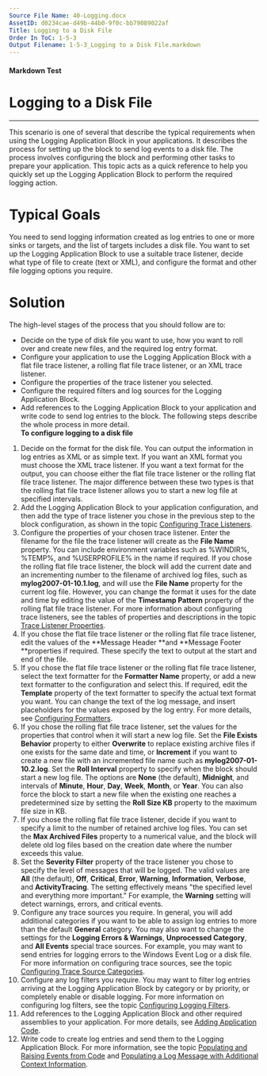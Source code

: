 ```yaml
---
Source File Name: 40-Logging.docx
AssetID: d0234cae-d49b-44b0-9f0c-bb79089022af
Title: Logging to a Disk File
Order In ToC: 1-5-3
Output Filename: 1-5-3_Logging to a Disk File.markdown
---
```


#### Markdown Test ####
# Logging to a Disk File #
----------

This scenario is one of several that describe the typical requirements when using the Logging Application Block in your applications. It describes the process for setting up the block to send log events to a disk file. The process involves configuring the block and performing other tasks to prepare your application. This topic acts as a quick reference to help you quickly set up the Logging Application Block to perform the required logging action.  

# Typical Goals #
You need to send logging information created as log entries to one or more sinks or targets, and the list of targets includes a disk file. You want to set up the Logging Application Block to use a suitable trace listener, decide what type of file to create (text or XML), and configure the format and other file logging options you require.   

# Solution #
The high-level stages of the process that you should follow are to:  
+ Decide on the type of disk file you want to use, how you want to roll over and create new files, and the required log entry format.
+ Configure your application to use the Logging Application Block with a flat file trace listener, a rolling flat file trace listener, or an XML trace listener.
+ Configure the properties of the trace listener you selected.
+ Configure the required filters and log sources for the Logging Application Block.
+ Add references to the Logging Application Block to your application and write code to send log entries to the block. 
The following steps describe the whole process in more detail.  
**To configure logging to a disk file**

1. Decide on the format for the disk file. You can output the information in log entries as XML or as simple text. If you want an XML format you must choose the XML trace listener. If you want a text format for the output, you can choose either the flat file trace listener or the rolling flat file trace listener. The major difference between these two types is that the rolling flat file trace listener allows you to start a new log file at specified intervals.  
2. Add the Logging Application Block to your application configuration, and then add the type of trace listener you chose in the previous step to the block configuration, as shown in the topic [Configuring Trace Listeners](test-markdown_a0ea0d8b-7675-48b8-9b5f-9d6d8e2382f0.html). 
3. Configure the properties of your chosen trace listener. Enter the filename for the file the trace listener will create as the **File Name** property. You can include environment variables such as %WINDIR%, %TEMP%, and %USERPROFILE% in the name if required. If you chose the rolling flat file trace listener, the block will add the current date and an incrementing number to the filename of archived log files, such as **mylog2007-01-10.1.log**, and will use the **File Name** property for the current log file. However, you can change the format it uses for the date and time by editing the value of the **Timestamp Pattern** property of the rolling flat file trace listener. For more information about configuring trace listeners, see the tables of properties and descriptions in the topic [Trace Listener Properties](test-markdown_b45ee518-82b1-426c-b772-1e6c0fde455e.html).
4. If you chose the flat file trace listener or the rolling flat file trace listener, edit the values of the **Message Header **and **Message Footer **properties if required. These specify the text to output at the start and end of the file.  
5. If you chose the flat file trace listener or the rolling flat file trace listener, select the text formatter for the **Formatter Name** property, or add a new text formatter to the configuration and select this. If required, edit the **Template** property of the text formatter to specify the actual text format you want. You can change the text of the log message, and insert placeholders for the values exposed by the log entry. For more details, see [Configuring Formatters](test-markdown_8b4b7563-0062-4690-bfc2-df37f15b2d35.html).
6. If you chose the rolling flat file trace listener, set the values for the properties that control when it will start a new log file. Set the **File Exists Behavior** property to either **Overwrite** to replace existing archive files if one exists for the same date and time, or **Increment** if you want to create a new file with an incremented file name such as **mylog2007-01-10.2.log**. Set the **Roll Interval** property to specify when the block should start a new log file. The options are **None** (the default), **Midnight**, and intervals of **Minute**, **Hour**, **Day**, **Week**, **Month**, or **Year**. You can also force the block to start a new file when the existing one reaches a predetermined size by setting the **Roll Size KB** property to the maximum file size in KB. 
7. If you chose the rolling flat file trace listener, decide if you want to specify a limit to the number of retained archive log files. You can set the **Max Archived Files** property to a numerical value, and the block will delete old log files based on the creation date where the number exceeds this value. 
8. Set the **Severity Filter** property of the trace listener you chose to specify the level of messages that will be logged. The valid values are **All** (the default), **Off**, **Critical**, **Error**, **Warning**, **Information**, **Verbose**, and **ActivityTracing**. The setting effectively means "the specified level and everything more important." For example, the **Warning** setting will detect warnings, errors, and critical events.
9. Configure any trace sources you require. In general, you will add additional categories if you want to be able to assign log entries to more than the default **General** category. You may also want to change the settings for the **Logging Errors &amp; Warnings**, **Unprocessed Category**, and **All Events** special trace sources. For example, you may want to send entries for logging errors to the Windows Event Log or a disk file. For more information on configuring trace sources, see the topic [Configuring Trace Source Categories](test-markdown_9301547d-44c4-490c-91a0-b63e86e4b6a2.html). 
10. Configure any log filters you require. You may want to filter log entries arriving at the Logging Application Block by category or by priority, or completely enable or disable logging. For more information on configuring log filters, see the topic [Configuring Logging Filters](test-markdown_ac913544-cc72-4de9-b916-f9d85d473685.html).
11. Add references to the Logging Application Block and other required assemblies to your application. For more details, see [Adding Application Code](test-markdown_730d69d7-7e0f-4b21-8ab8-725bcec1bfd3.html).
12. Write code to create log entries and send them to the Logging Application Block. For more information, see the topic [Populating and Raising Events from Code](test-markdown_3712145d-7fa5-4fd7-b9a7-ea2d018b5fc7.html) and [Populating a Log Message with Additional Context Information](test-markdown_62843eda-e525-4531-8d26-4efddd75ccef.html).

